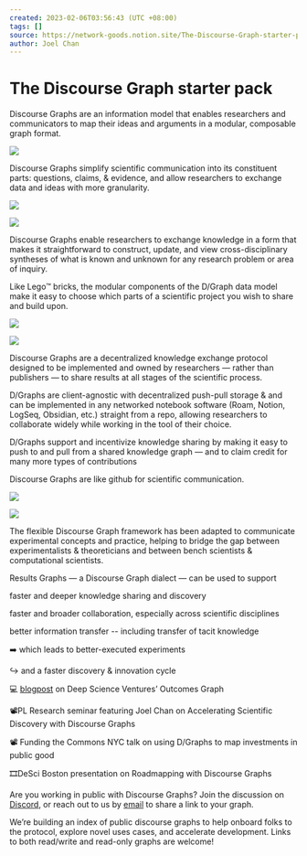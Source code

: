 ```yaml
---
created: 2023-02-06T03:56:43 (UTC +08:00)
tags: []
source: https://network-goods.notion.site/The-Discourse-Graph-starter-pack-312374c813b24ec6b4d53a054371ee5a
author: Joel Chan
---
```


# The Discourse Graph starter pack


Discourse Graphs are an information model that enables researchers and communicators to map their ideas and arguments in a modular, composable graph format.

![](https://network-goods.notion.site/image/https%3A%2F%2Fs3-us-west-2.amazonaws.com%2Fsecure.notion-static.com%2Fc20c8618-22c4-4353-b0d5-98c65683673d%2FUntitled.png?id=f4a543bf-31fb-4660-a407-163382b7b77d&table=block&spaceId=715fdac4-22b4-4b4d-be17-d5bc83f139fa&width=2000&userId=&cache=v2)

Discourse Graphs simplify scientific communication into its constituent parts: questions, claims, & evidence, and allow researchers to exchange data and ideas with more granularity.

![](https://network-goods.notion.site/image/https%3A%2F%2Fs3-us-west-2.amazonaws.com%2Fsecure.notion-static.com%2F0cfb5f0d-5115-49c8-980b-b7d605c30eb9%2Fdgraph02.png?id=4022e36e-9661-469b-9189-2eed6b8cab5e&table=block&spaceId=715fdac4-22b4-4b4d-be17-d5bc83f139fa&width=1410&userId=&cache=v2)

![](https://network-goods.notion.site/image/https%3A%2F%2Fs3-us-west-2.amazonaws.com%2Fsecure.notion-static.com%2F2dd4eb04-789a-4a15-bdcc-09a311a3ec75%2Flego_vert_blk_md.jpg?id=e36af280-6919-42a5-a7db-afee85da72a9&table=block&spaceId=715fdac4-22b4-4b4d-be17-d5bc83f139fa&width=670&userId=&cache=v2)

Discourse Graphs enable researchers to exchange knowledge in a form that makes it straightforward to construct, update, and view cross-disciplinary syntheses of what is known and unknown for any research problem or area of inquiry.

Like Lego™️ bricks, the modular components of the D/Graph data model make it easy to choose which parts of a scientific project you wish to share and build upon.

![](https://network-goods.notion.site/image/https%3A%2F%2Fs3-us-west-2.amazonaws.com%2Fsecure.notion-static.com%2Fd6d7c5b2-5aa2-492c-b1e8-b296fd729238%2F1200px-Octicons-git-pull-request.svg.png?id=cf6c421b-4734-484b-88fb-38377205eb0a&table=block&spaceId=715fdac4-22b4-4b4d-be17-d5bc83f139fa&userId=&cache=v2)

![](https://network-goods.notion.site/image/https%3A%2F%2Fs3-us-west-2.amazonaws.com%2Fsecure.notion-static.com%2F19382690-3e34-4f54-a690-0763516059a2%2FOcticons-git-merge.svg.png?id=df892472-5234-40b9-8de4-4ad268acfe1f&table=block&spaceId=715fdac4-22b4-4b4d-be17-d5bc83f139fa&userId=&cache=v2)

Discourse Graphs are a decentralized knowledge exchange protocol designed to be implemented and owned by researchers — rather than publishers — to share results at all stages of the scientific process.

D/Graphs are client-agnostic with decentralized push-pull storage & and can be implemented in any networked notebook software (Roam, Notion, LogSeq, Obsidian, etc.) straight from a repo, allowing researchers to collaborate widely while working in the tool of their choice.

D/Graphs support and incentivize knowledge sharing by making it easy to push to and pull from a shared knowledge graph — and to claim credit for many more types of contributions

Discourse Graphs are like github for scientific communication.

![](https://network-goods.notion.site/image/https%3A%2F%2Fs3-us-west-2.amazonaws.com%2Fsecure.notion-static.com%2F6f64ccb6-9134-415a-8b3c-b4bc3ab404ef%2Frgraph01.png?id=ead590c4-f3b6-4085-99d7-4043a033c570&table=block&spaceId=715fdac4-22b4-4b4d-be17-d5bc83f139fa&width=980&userId=&cache=v2)

![](https://network-goods.notion.site/image/https%3A%2F%2Fs3-us-west-2.amazonaws.com%2Fsecure.notion-static.com%2Fbad6d6d3-0b8f-410e-9ca8-6d62f47c2532%2F773px-Chem-lab_uni-leipzig_brockhaus.jpg?id=acb8979e-cb16-42e6-87a8-48001d02d4bd&table=block&spaceId=715fdac4-22b4-4b4d-be17-d5bc83f139fa&width=1550&userId=&cache=v2)

The flexible Discourse Graph framework has been adapted to communicate experimental concepts and practice, helping to bridge the gap between experimentalists & theoreticians and between bench scientists & computational scientists.

Results Graphs — a Discourse Graph dialect — can be used to support

faster and deeper knowledge sharing and discovery

faster and broader collaboration, especially across scientific disciplines

better information transfer -- including transfer of tacit knowledge

➡️ which leads to better-executed experiments

↪️ and a faster discovery & innovation cycle

💻 [blogpost](https://deepscienceventures.com/content/the-outcomes-graph-2) on Deep Science Ventures’ Outcomes Graph

📽️PL Research seminar featuring Joel Chan on Accelerating Scientific Discovery with Discourse Graphs

📽️ Funding the Commons NYC talk on using D/Graphs to map investments in public good

🎞️DeSci Boston presentation on Roadmapping with Discourse Graphs

Are you working in public with Discourse Graphs? Join the discussion on [Discord](https://discord.com/invite/lodestar-network-goods), or reach out to us by [email](mailto:roadmapping@protocol.ai) to share a link to your graph.

We’re building an index of public discourse graphs to help onboard folks to the protocol, explore novel uses cases, and accelerate development. Links to both read/write and read-only graphs are welcome!
